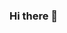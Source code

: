 ### Hi there 👋

<!--
**FRiggitsXx/FRiggitsXx** is a ✨ _special_ ✨ repository because its `README.md` (this file) appears on your GitHub profile.

Here are some ideas to get you started:

- 🔭 I’m currently working on building a foundation for myself, not only for starting a career expedition but to learn more and become an advanced
  specialist.
  
- 🌱 I’m currently learning fundamentals of Penetration Testing and remediations behind each vulnerability.  As well as writing reports. >:(

- 📫 How to reach me: ...

- 😄 Pronouns: Dude being a guy.

- ⚡ Fun fact: I like kiwis.

-->

